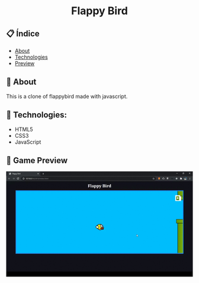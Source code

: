<h1 align="center">
Flappy Bird
</h1>

## 📋 Índice

- [About](#-About)
- [Technologies](#-Technologies)
- [Preview](#-Game-Preview)


## 📖 About

This is a clone of flappybird made with javascript.

## 🚀 Technologies:

- HTML5
- CSS3
- JavaScript

## 🚀  Game Preview 

<p align="center">
  <img src="https://github.com/mohamedstt/flappybird/blob/master/assets/read.gif">
</p>
